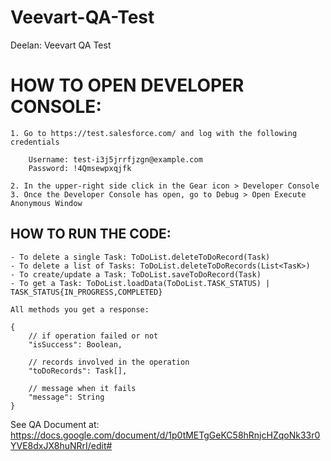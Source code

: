 # Veevart-QA-Test
Deelan: Veevart QA Test

# HOW TO OPEN DEVELOPER CONSOLE:

    1. Go to https://test.salesforce.com/ and log with the following credentials

        Username: test-i3j5jrrfjzgn@example.com
        Password: !4Qmsewpxqjfk

    2. In the upper-right side click in the Gear icon > Developer Console
    3. Once the Developer Console has open, go to Debug > Open Execute Anonymous Window

## HOW TO RUN THE CODE:

    - To delete a single Task: ToDoList.deleteToDoRecord(Task)
    - To delete a list of Tasks: ToDoList.deleteToDoRecords(List<TasK>)
    - To create/update a Task: ToDoList.saveToDoRecord(Task)
    - To get a Task: ToDoList.loadData(ToDoList.TASK_STATUS) | TASK_STATUS{IN_PROGRESS,COMPLETED}

    All methods you get a response:

    {
        // if operation failed or not
        "isSuccess": Boolean,

        // records involved in the operation
        "toDoRecords": Task[],
        
        // message when it fails
        "message": String
    }

See QA Document at: https://docs.google.com/document/d/1p0tMETgGeKC58hRnjcHZqoNk33r0YVE8dxJX8huNRrI/edit#